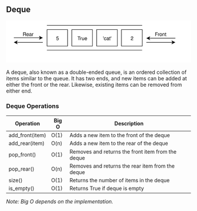 ## Deque

<img src="./assets/deque.svg"><br/>

A deque, also known as a double-ended queue, is an ordered collection of items similar to the queue. It has two ends, and new items can be added at either the front or the rear. Likewise, existing items can be removed from either end.

### Deque Operations

| Operation       | Big O | Description                                       |
| --------------- | ----- | ------------------------------------------------- |
| add_front(item) | O(1)  | Adds a new item to the front of the deque         |
| add_rear(item)  | O(n)  | Adds a new item to the rear of the deque          |
| pop_front()     | O(1)  | Removes and returns the front item from the deque |
| pop_rear()      | O(n)  | Removes and returns the rear item from the deque  |
| size()          | O(1)  | Returns the number of items in the deque          |
| is_empty()      | O(1)  | Returns True if deque is empty                    |

*Note: Big O depends on the implementation.*
